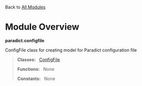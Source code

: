 Back to [All Modules](https://github.com/pyrustic/paradict/blob/master/docs/modules/README.md#readme)

# Module Overview

**paradict.configfile**
 
ConfigFile class for creating model for Paradict configuration file

> **Classes:** &nbsp; [ConfigFile](https://github.com/pyrustic/paradict/blob/master/docs/modules/content/paradict.configfile/content/classes/ConfigFile.md#class-configfile)
>
> **Functions:** &nbsp; None
>
> **Constants:** &nbsp; None
